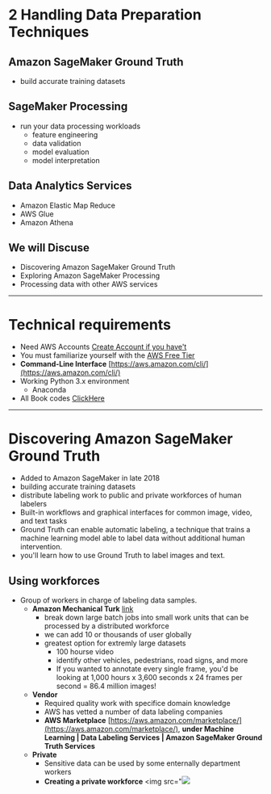 # 2 Handling Data Preparation Techniques
## Amazon SageMaker Ground Truth
* build accurate training datasets
## SageMaker Processing
* run your data processing workloads
    * feature engineering
    * data validation
    * model evaluation
    * model interpretation
## Data Analytics Services
* Amazon Elastic Map Reduce
* AWS Glue 
* Amazon Athena
## We will Discuse
* Discovering Amazon SageMaker Ground Truth
* Exploring Amazon SageMaker Processing
* Processing data with other AWS services
___
# Technical requirements
* Need AWS Accounts [Create Account if you have't](https://aws.amazon.com/getting-started/)
* You must familiarize yourself with the [AWS Free Tier](https://aws.amazon.com/free/)
* **Command-Line Interface**  [https://aws.amazon.com/cli/](https://aws.amazon.com/cli/)
* Working Python 3.x environment
    * Anaconda
* All Book codes [ClickHere](https://github.com/PacktPublishing/Learn-Amazon-SageMaker)
___
# Discovering Amazon SageMaker Ground Truth
* Added to Amazon SageMaker in late 2018
* building accurate training datasets
* distribute labeling work to public and private workforces of human labelers
* Built-in workflows and graphical interfaces for common image, video, and text tasks
* Ground Truth can enable automatic
labeling, a technique that trains a machine learning model able to label data without additional human intervention.
* you'll learn how to use Ground Truth to label images and text.
## Using workforces
* Group of workers in charge of labeling data samples.
    * **Amazon Mechanical Turk** [link](https://www.mturk.com/)
        * break down large batch jobs into small work units that can be processed by a distributed workforce
        * we can add 10 or thousands of user globally
        * greatest option for extremly large datasets
            * 100 hourse video
            *  identify other vehicles, pedestrians, road signs, and more
            * If you wanted to annotate every single frame, you'd be looking at 1,000 hours x 3,600 seconds x 24 frames per second = 86.4 million images!
    * **Vendor**
        * Required quality work with specifice domain knowledge
        * AWS has vetted a number of data labeling companies
        * **AWS Marketplace** [https://aws.amazon.com/marketplace/](https://aws.amazon.com/marketplace/), **under Machine
Learning | Data Labeling Services | Amazon SageMaker Ground Truth Services**
    * **Private**
        * Sensitive data can be used by some enternally department workers
        * **Creating a private workforce**
        <img src="<img src="https://github.com/EnggQasim/Sagemaker/blob/main/Chapter2/img/private_workforce.JPG">